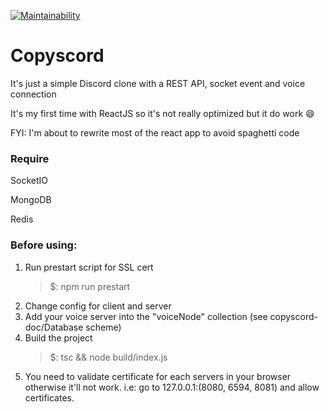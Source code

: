 [![Maintainability](https://api.codeclimate.com/v1/badges/992f7e984f1c04cc6bf8/maintainability)](https://codeclimate.com/github/cK0nrad/Copyscord/maintainability)
# Copyscord

It's just a simple Discord clone with a REST API, socket event and voice connection

It's my first time with ReactJS so it's not really optimized but it do work :smile:

FYI: I'm about to rewrite most of the react app to avoid spaghetti code

### Require

SocketIO

MongoDB

Redis

### Before using:

1. Run prestart script for SSL cert
    > $: npm run prestart
2. Change config for client and server
3. Add your voice server into the "voiceNode" collection (see copyscord-doc/Database scheme)
4. Build the project 
    > $: tsc && node build/index.js
5. You need to validate certificate for each servers in your browser otherwise it'll not work. i.e: go to 127.0.0.1:(8080, 6594, 8081) and allow certificates.
